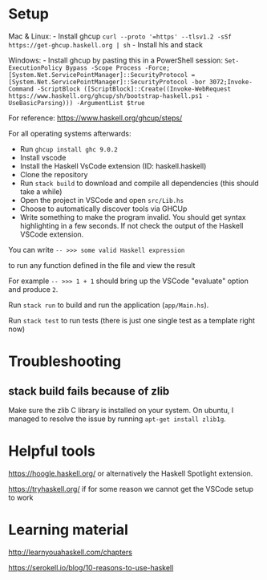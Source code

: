 # Setup

Mac & Linux:
    - Install ghcup `curl --proto '=https' --tlsv1.2 -sSf https://get-ghcup.haskell.org | sh`
        - Install hls and stack

Windows: 
    - Install ghcup by pasting this in a PowerShell session: `Set-ExecutionPolicy Bypass -Scope Process -Force;[System.Net.ServicePointManager]::SecurityProtocol = [System.Net.ServicePointManager]::SecurityProtocol -bor 3072;Invoke-Command -ScriptBlock ([ScriptBlock]::Create((Invoke-WebRequest https://www.haskell.org/ghcup/sh/bootstrap-haskell.ps1 -UseBasicParsing))) -ArgumentList $true`    

For reference: https://www.haskell.org/ghcup/steps/

For all operating systems afterwards:
- Run `ghcup install ghc 9.0.2`
- Install vscode
- Install the Haskell VsCode extension (ID: haskell.haskell)
- Clone the repository
- Run `stack build` to download and compile all dependencies (this should take a while)
- Open the project in VSCode and open `src/Lib.hs`
- Choose to automatically discover tools via GHCUp
- Write something to make the program invalid. You should get syntax highlighting in a few seconds. If not check the output of the Haskell VSCode extension.

You can write
`-- >>> some valid Haskell expression`

to run any function defined in the file and view the result

For example
`-- >>> 1 + 1` should bring up the VSCode "evaluate" option and produce `2`.

Run `stack run` to build and run the application (`app/Main.hs`).

Run `stack test` to run tests (there is just one single test as a template right now)

# Troubleshooting

## stack build fails because of zlib

Make sure the zlib C library is installed on your system.
On ubuntu, I managed to resolve the issue by running `apt-get install zlib1g`.

# Helpful tools

https://hoogle.haskell.org/ or alternatively the Haskell Spotlight extension.

https://tryhaskell.org/ if for some reason we cannot get the VSCode setup to work

# Learning material

http://learnyouahaskell.com/chapters

https://serokell.io/blog/10-reasons-to-use-haskell
